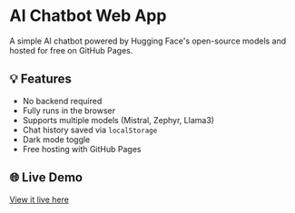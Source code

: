 # AI Chatbot Web App

A simple AI chatbot powered by Hugging Face's open-source models and hosted for free on GitHub Pages.

## 💡 Features

- No backend required
- Fully runs in the browser
- Supports multiple models (Mistral, Zephyr, Llama3)
- Chat history saved via `localStorage`
- Dark mode toggle
- Free hosting with GitHub Pages

## 🌐 Live Demo

[View it live here](https://antony-njoroge.github.io/ai-agent/ )
